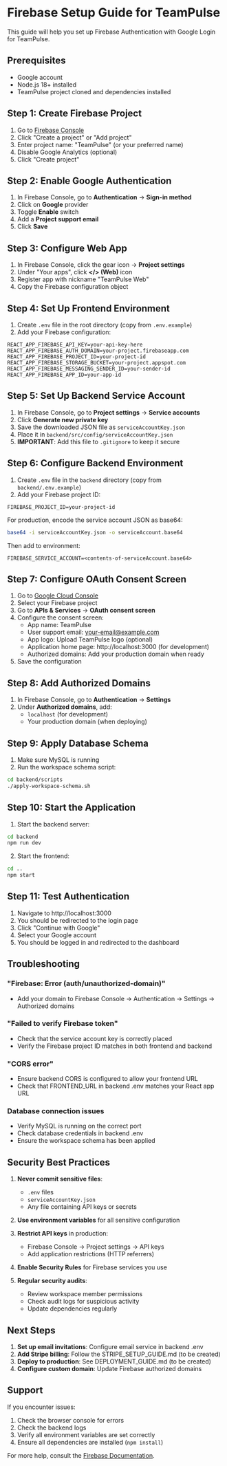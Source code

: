 # Firebase Setup Guide for TeamPulse

This guide will help you set up Firebase Authentication with Google Login for TeamPulse.

## Prerequisites

- Google account
- Node.js 18+ installed
- TeamPulse project cloned and dependencies installed

## Step 1: Create Firebase Project

1. Go to [Firebase Console](https://console.firebase.google.com/)
2. Click "Create a project" or "Add project"
3. Enter project name: "TeamPulse" (or your preferred name)
4. Disable Google Analytics (optional)
5. Click "Create project"

## Step 2: Enable Google Authentication

1. In Firebase Console, go to **Authentication** → **Sign-in method**
2. Click on **Google** provider
3. Toggle **Enable** switch
4. Add a **Project support email**
5. Click **Save**

## Step 3: Configure Web App

1. In Firebase Console, click the gear icon → **Project settings**
2. Under "Your apps", click **</> (Web)** icon
3. Register app with nickname "TeamPulse Web"
4. Copy the Firebase configuration object

## Step 4: Set Up Frontend Environment

1. Create `.env` file in the root directory (copy from `.env.example`)
2. Add your Firebase configuration:

```env
REACT_APP_FIREBASE_API_KEY=your-api-key-here
REACT_APP_FIREBASE_AUTH_DOMAIN=your-project.firebaseapp.com
REACT_APP_FIREBASE_PROJECT_ID=your-project-id
REACT_APP_FIREBASE_STORAGE_BUCKET=your-project.appspot.com
REACT_APP_FIREBASE_MESSAGING_SENDER_ID=your-sender-id
REACT_APP_FIREBASE_APP_ID=your-app-id
```

## Step 5: Set Up Backend Service Account

1. In Firebase Console, go to **Project settings** → **Service accounts**
2. Click **Generate new private key**
3. Save the downloaded JSON file as `serviceAccountKey.json`
4. Place it in `backend/src/config/serviceAccountKey.json`
5. **IMPORTANT**: Add this file to `.gitignore` to keep it secure

## Step 6: Configure Backend Environment

1. Create `.env` file in the `backend` directory (copy from `backend/.env.example`)
2. Add your Firebase project ID:

```env
FIREBASE_PROJECT_ID=your-project-id
```

For production, encode the service account JSON as base64:
```bash
base64 -i serviceAccountKey.json -o serviceAccount.base64
```

Then add to environment:
```env
FIREBASE_SERVICE_ACCOUNT=<contents-of-serviceAccount.base64>
```

## Step 7: Configure OAuth Consent Screen

1. Go to [Google Cloud Console](https://console.cloud.google.com/)
2. Select your Firebase project
3. Go to **APIs & Services** → **OAuth consent screen**
4. Configure the consent screen:
   - App name: TeamPulse
   - User support email: your-email@example.com
   - App logo: Upload TeamPulse logo (optional)
   - Application home page: http://localhost:3000 (for development)
   - Authorized domains: Add your production domain when ready
5. Save the configuration

## Step 8: Add Authorized Domains

1. In Firebase Console, go to **Authentication** → **Settings**
2. Under **Authorized domains**, add:
   - `localhost` (for development)
   - Your production domain (when deploying)

## Step 9: Apply Database Schema

1. Make sure MySQL is running
2. Run the workspace schema script:

```bash
cd backend/scripts
./apply-workspace-schema.sh
```

## Step 10: Start the Application

1. Start the backend server:
```bash
cd backend
npm run dev
```

2. Start the frontend:
```bash
cd ..
npm start
```

## Step 11: Test Authentication

1. Navigate to http://localhost:3000
2. You should be redirected to the login page
3. Click "Continue with Google"
4. Select your Google account
5. You should be logged in and redirected to the dashboard

## Troubleshooting

### "Firebase: Error (auth/unauthorized-domain)"
- Add your domain to Firebase Console → Authentication → Settings → Authorized domains

### "Failed to verify Firebase token"
- Check that the service account key is correctly placed
- Verify the Firebase project ID matches in both frontend and backend

### "CORS error"
- Ensure backend CORS is configured to allow your frontend URL
- Check that FRONTEND_URL in backend .env matches your React app URL

### Database connection issues
- Verify MySQL is running on the correct port
- Check database credentials in backend .env
- Ensure the workspace schema has been applied

## Security Best Practices

1. **Never commit sensitive files**:
   - `.env` files
   - `serviceAccountKey.json`
   - Any file containing API keys or secrets

2. **Use environment variables** for all sensitive configuration

3. **Restrict API keys** in production:
   - Firebase Console → Project settings → API keys
   - Add application restrictions (HTTP referrers)

4. **Enable Security Rules** for Firebase services you use

5. **Regular security audits**:
   - Review workspace member permissions
   - Check audit logs for suspicious activity
   - Update dependencies regularly

## Next Steps

1. **Set up email invitations**: Configure email service in backend .env
2. **Add Stripe billing**: Follow the STRIPE_SETUP_GUIDE.md (to be created)
3. **Deploy to production**: See DEPLOYMENT_GUIDE.md (to be created)
4. **Configure custom domain**: Update Firebase authorized domains

## Support

If you encounter issues:
1. Check the browser console for errors
2. Check the backend logs
3. Verify all environment variables are set correctly
4. Ensure all dependencies are installed (`npm install`)

For more help, consult the [Firebase Documentation](https://firebase.google.com/docs).